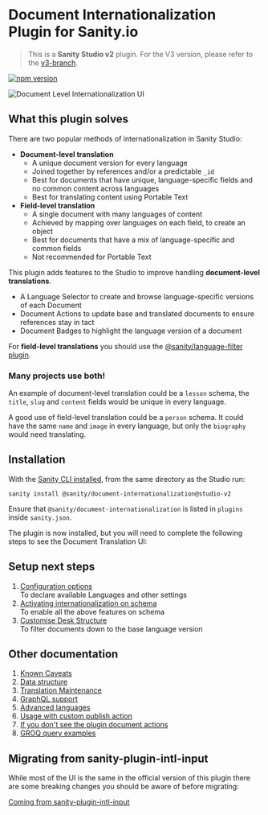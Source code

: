 # Document Internationalization Plugin for Sanity.io

>This is a **Sanity Studio v2** plugin.
> For the V3 version, please refer to the [v3-branch](https://github.com/sanity-io/document-internationalization).

[![npm version](https://img.shields.io/npm/v/@sanity/document-internationalization.svg?style=flat)](https://www.npmjs.com/package/@sanity/document-internationalization)

![Document Level Internationalization UI](docs/img/document-level-translation.gif)

## What this plugin solves

There are two popular methods of internationalization in Sanity Studio:

- **Document-level translation**
  - A unique document version for every language
  - Joined together by references and/or a predictable `_id`
  - Best for documents that have unique, language-specific fields and no common content across languages
  - Best for translating content using Portable Text
- **Field-level translation**
  - A single document with many languages of content
  - Achieved by mapping over languages on each field, to create an object
  - Best for documents that have a mix of language-specific and common fields
  - Not recommended for Portable Text

This plugin adds features to the Studio to improve handling **document-level translations**.

- A Language Selector to create and browse language-specific versions of each Document
- Document Actions to update base and translated documents to ensure references stay in tact
- Document Badges to highlight the language version of a document

For **field-level translations** you should use the [@sanity/language-filter plugin](https://www.npmjs.com/package/@sanity/language-filter).

### Many projects use both!

An example of document-level translation could be a `lesson` schema, the `title`, `slug` and `content` fields would be unique in every language.

A good use of field-level translation could be a `person` schema. It could have the same `name` and `image` in every language, but only the `biography` would need translating.

## Installation

With the [Sanity CLI installed](https://www.sanity.io/docs/getting-started-with-sanity-cli), from the same directory as the Studio run:

```
sanity install @sanity/document-internationalization@studio-v2
```

Ensure that `@sanity/document-internationalization` is listed in `plugins` inside `sanity.json`.

The plugin is now installed, but you will need to complete the following steps to see the Document Translation UI:

## Setup next steps

1. [Configuration options](docs/configuration-options.md)  
   To declare available Languages and other settings
2. [Activating internationalization on schema](docs/activating-internationalization-on-schema.md)  
   To enable all the above features on schema
3. [Customise Desk Structure](docs/desk-structure.md)  
   To filter documents down to the base language version

## Other documentation

1. [Known Caveats](docs/known-caveats.md)
2. [Data structure](docs/datastructure-intl-doc.md)
3. [Translation Maintenance](docs/translation-maintenance.md)
4. [GraphQL support](docs/graphql-intl-doc.md)
5. [Advanced languages](docs/advanced-languages.md)
6. [Usage with custom publish action](docs/usage-with-custom-publish.md)
7. [If you don't see the plugin document actions](docs/usage-with-custom-publish.md#add-additional-actions)
8. [GROQ query examples](/docs/groq-query-examples.md)

## Migrating from sanity-plugin-intl-input

While most of the UI is the same in the official version of this plugin there are some breaking changes you should be aware of before migrating:

[Coming from sanity-plugin-intl-input](docs/coming-from-sanity-plugin-intl-input.md)
